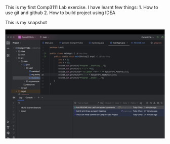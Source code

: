 This is my first Comp3111 Lab exercise.
I have learnt few things:
    1. How to use git and github
    2. How to build project using IDEA

This is my snapshot

![img_1.png](ScreenShot.png)
